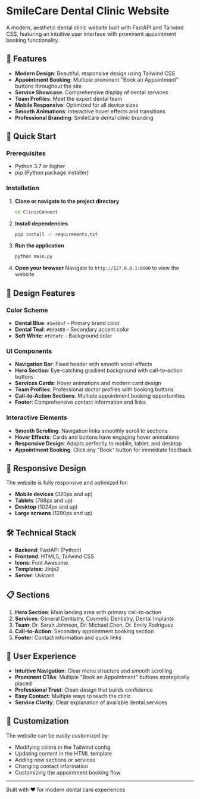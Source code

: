 # SmileCare Dental Clinic Website

A modern, aesthetic dental clinic website built with FastAPI and Tailwind CSS, featuring an intuitive user interface with prominent appointment booking functionality.

## 🦷 Features

- **Modern Design**: Beautiful, responsive design using Tailwind CSS
- **Appointment Booking**: Multiple prominent "Book an Appointment" buttons throughout the site
- **Service Showcase**: Comprehensive display of dental services
- **Team Profiles**: Meet the expert dental team
- **Mobile Responsive**: Optimized for all device sizes
- **Smooth Animations**: Interactive hover effects and transitions
- **Professional Branding**: SmileCare dental clinic branding

## 🚀 Quick Start

### Prerequisites
- Python 3.7 or higher
- pip (Python package installer)

### Installation

1. **Clone or navigate to the project directory**
   ```bash
   cd ClinicConnect
   ```

2. **Install dependencies**
   ```bash
   pip install -r requirements.txt
   ```

3. **Run the application**
   ```bash
   python main.py
   ```

4. **Open your browser**
   Navigate to `http://127.0.0.1:8000` to view the website

## 🎨 Design Features

### Color Scheme
- **Dental Blue**: `#1e40af` - Primary brand color
- **Dental Teal**: `#0d9488` - Secondary accent color
- **Soft White**: `#f8fafc` - Background color

### UI Components
- **Navigation Bar**: Fixed header with smooth scroll effects
- **Hero Section**: Eye-catching gradient background with call-to-action buttons
- **Services Cards**: Hover animations and modern card design
- **Team Profiles**: Professional doctor profiles with booking buttons
- **Call-to-Action Sections**: Multiple appointment booking opportunities
- **Footer**: Comprehensive contact information and links

### Interactive Elements
- **Smooth Scrolling**: Navigation links smoothly scroll to sections
- **Hover Effects**: Cards and buttons have engaging hover animations
- **Responsive Design**: Adapts perfectly to mobile, tablet, and desktop
- **Appointment Booking**: Click any "Book" button for immediate feedback

## 📱 Responsive Design

The website is fully responsive and optimized for:
- **Mobile devices** (320px and up)
- **Tablets** (768px and up)
- **Desktop** (1024px and up)
- **Large screens** (1280px and up)

## 🛠️ Technical Stack

- **Backend**: FastAPI (Python)
- **Frontend**: HTML5, Tailwind CSS
- **Icons**: Font Awesome
- **Templates**: Jinja2
- **Server**: Uvicorn

## 📋 Sections

1. **Hero Section**: Main landing area with primary call-to-action
2. **Services**: General Dentistry, Cosmetic Dentistry, Dental Implants
3. **Team**: Dr. Sarah Johnson, Dr. Michael Chen, Dr. Emily Rodriguez
4. **Call-to-Action**: Secondary appointment booking section
5. **Footer**: Contact information and quick links

## 🎯 User Experience

- **Intuitive Navigation**: Clear menu structure and smooth scrolling
- **Prominent CTAs**: Multiple "Book an Appointment" buttons strategically placed
- **Professional Trust**: Clean design that builds confidence
- **Easy Contact**: Multiple ways to reach the clinic
- **Service Clarity**: Clear explanation of available dental services

## 🔧 Customization

The website can be easily customized by:
- Modifying colors in the Tailwind config
- Updating content in the HTML template
- Adding new sections or services
- Changing contact information
- Customizing the appointment booking flow

---

Built with ❤️ for modern dental care experiences
